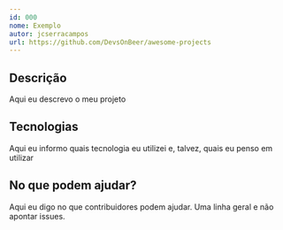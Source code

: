 ```yaml
---
id: 000
nome: Exemplo
autor: jcserracampos
url: https://github.com/DevsOnBeer/awesome-projects
---
```


## Descrição

Aqui eu descrevo o meu projeto

## Tecnologias

Aqui eu informo quais tecnologia eu utilizei e, talvez, quais eu penso em utilizar

## No que podem  ajudar?

Aqui eu digo no que contribuidores podem ajudar. Uma linha geral e não apontar issues.